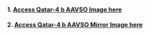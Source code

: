 #### 1. [Access Qatar-4 b AAVSO Image here](qatar4b.png)
#### 2. [Access Qatar-4 b AAVSO Mirror Image here](qatar4b_mirror.png)